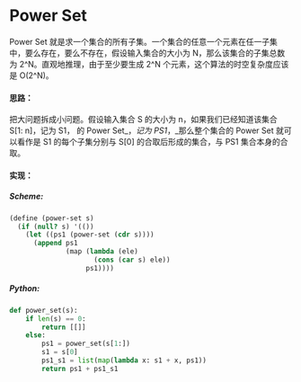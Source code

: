 # Power Set

Power Set 就是求一个集合的所有子集。一个集合的任意一个元素在任一子集中，要么存在，要么不存在，假设输入集合的大小为 N，那么该集合的子集总数为 2^N。直观地推理，由于至少要生成 2^N 个元素，这个算法的时空复杂度应该是 O\(2^N\)。

#### 思路：

把大问题拆成小问题。假设输入集合 S 的大小为 n，如果我们已经知道该集合 S\[1: n\]，记为 S1， 的 Power Set_，_记为 PS1_，_那么整个集合的 Power Set 就可以看作是 S1 的每个子集分别与 S\[0\] 的合取后形成的集合，与 PS1 集合本身的合取。

#### 实现：

##### Scheme:

```scheme
(define (power-set s)
  (if (null? s) '(())
    (let ((ps1 (power-set (cdr s))))
      (append ps1
              (map (lambda (ele)
                     (cons (car s) ele))
                   ps1))))
```

##### Python:

```py
def power_set(s):
    if len(s) == 0:
        return [[]]
    else:
        ps1 = power_set(s[1:])
        s1 = s[0]
        ps1_s1 = list(map(lambda x: s1 + x, ps1))
        return ps1 + ps1_s1 
```



